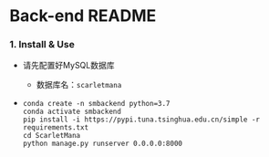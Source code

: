 # Back-end README

### 1. Install & Use

* 请先配置好MySQL数据库

  * 数据库名：`scarletmana`

* ```  
  conda create -n smbackend python=3.7
  conda activate smbackend
  pip install -i https://pypi.tuna.tsinghua.edu.cn/simple -r requirements.txt
  cd ScarletMana
  python manage.py runserver 0.0.0.0:8000
  ```
